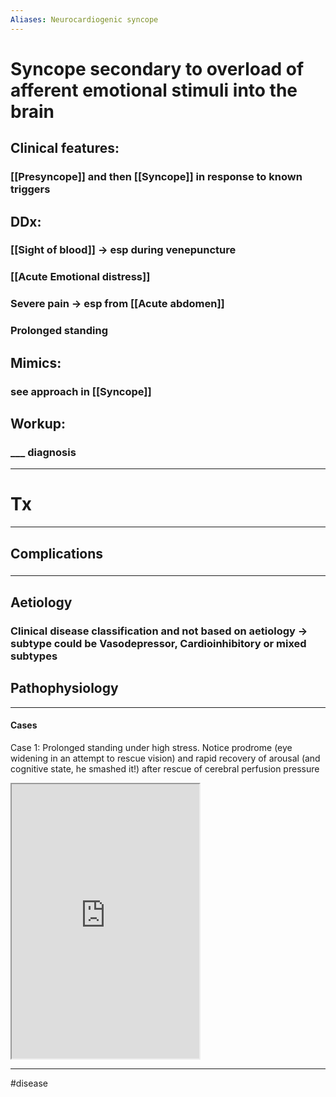 ```yaml
---
Aliases: Neurocardiogenic syncope
---
```

# Syncope secondary to overload of afferent emotional stimuli into the brain
## Clinical features:
### [[Presyncope]] and then [[Syncope]] in response to known triggers
## DDx:
### [[Sight of blood]] -> esp during venepuncture
### [[Acute Emotional distress]]
### Severe pain -> esp from [[Acute abdomen]]
### Prolonged standing 
## Mimics:
### see approach in [[Syncope]]
## Workup:
### ___ diagnosis
---
# Tx

---
## Complications
###

---
## Aetiology
### Clinical disease classification and not based on aetiology -> subtype could be Vasodepressor, Cardioinhibitory or mixed subtypes
## Pathophysiology

---
#### Cases
Case 1: Prolonged standing under high stress. Notice prodrome (eye widening in an attempt to rescue vision) and rapid recovery of arousal (and cognitive state, he smashed it!) after rescue of cerebral perfusion pressure
<iframe src="https://www.youtube.com/embed/V3S6gdDBETI" class="resize-vertical" style="height: 439px;"></iframe>

---
 #disease
